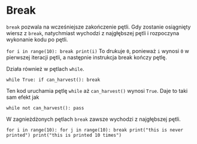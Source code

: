 # Break
`break` pozwala na wcześniejsze zakończenie pętli. Gdy zostanie osiągnięty wiersz z `break`, natychmiast wychodzi z najgłębszej pętli i rozpoczyna wykonanie kodu po pętli.

`for i in range(10):
	break
print(i)`
To drukuje `0`, ponieważ `i` wynosi `0` w pierwszej iteracji pętli, a następnie instrukcja break kończy pętlę.

Działa również w pętlach `while`.

`while True:
	if can_harvest():
		break`

Ten kod uruchamia pętlę `while` aż `can_harvest()` wynosi `True`.
Daje to taki sam efekt jak

`while not can_harvest():
	pass`

W zagnieżdżonych pętlach `break` zawsze wychodzi z najgłębszej pętli.

`for i in range(10):
	for j in range(10):
		break
		print("this is never printed")
	print("this is printed 10 times")`